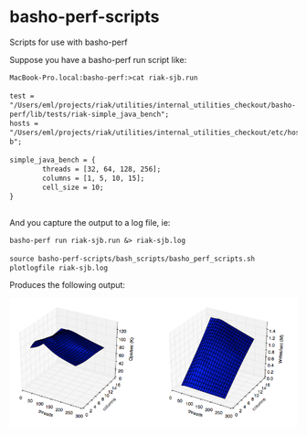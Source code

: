 # basho-perf-scripts
Scripts for use with basho-perf

Suppose you have a basho-perf run script like:

```
MacBook-Pro.local:basho-perf:>cat riak-sjb.run

test = "/Users/eml/projects/riak/utilities/internal_utilities_checkout/basho-perf/lib/tests/riak-simple_java_bench";
hosts = "/Users/eml/projects/riak/utilities/internal_utilities_checkout/etc/hosts.d/softlayer-b";

simple_java_bench = {
        threads = [32, 64, 128, 256];
        columns = [1, 5, 10, 15];
        cell_size = 10;
}
			
```

And you capture the output to a log file, ie:

```
basho-perf run riak-sjb.run &> riak-sjb.log

source basho-perf-scripts/bash_scripts/basho_perf_scripts.sh
plotlogfile riak-sjb.log
```

Produces the following output:

![alt tag](https://github.com/erikleitch/basho-perf-scripts/blob/master/images/example1.png)
